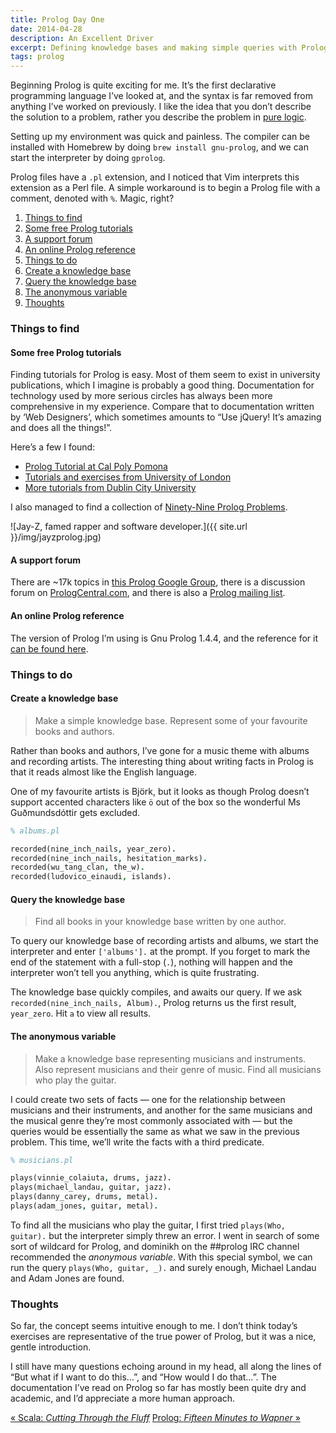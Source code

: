 ```yaml
---
title: Prolog Day One
date: 2014-04-28
description: An Excellent Driver
excerpt: Defining knowledge bases and making simple queries with Prolog&#58; Programmation in Logique.
tags: prolog
---
```


Beginning Prolog is quite exciting for me. It’s the first declarative
programming language I’ve looked at, and the syntax is far removed from
anything I’ve worked on previously. I like the idea that you don’t describe the
solution to a problem, rather you describe the problem in [pure
logic](https://xkcd.com/1112/).

Setting up my environment was quick and painless. The compiler can be installed
with Homebrew by doing `brew install gnu-prolog`, and we can start the
interpreter by doing `gprolog`.

Prolog files have a `.pl` extension, and I noticed that Vim interprets this
extension as a Perl file. A simple workaround is to begin a Prolog file with a
comment, denoted with `%`. Magic, right?

<div id="toc"></div>

1. [Things to find](#things-to-find)
  1. [Some free Prolog tutorials](#some-free-prolog-tutorials)
  2. [A support forum](#a-support-forum)
  3. [An online Prolog reference](#an-online-prolog-reference)
2. [Things to do](#things-to-do)
  1. [Create a knowledge base](#create-a-knowledge-base)
  2. [Query the knowledge base](#query-the-knowledge-base)
  3. [The anonymous variable](#the-anonymous-variable)
4. [Thoughts](#thoughts)

### Things to find

#### Some free Prolog tutorials

Finding tutorials for Prolog is easy. Most of them seem to exist in university
publications, which I imagine is probably a good thing. Documentation for
technology used by more serious circles has always been more comprehensive in
my experience. Compare that to documentation written by ‘Web Designers’, which
sometimes amounts to “Use jQuery! It’s amazing and does all the things!”.

Here’s a few I found:

 - [Prolog Tutorial at Cal Poly Pomona](https://www.csupomona.edu/~jrfisher/www/prolog_tutorial/contents.html)
 - [Tutorials and exercises from University of London](http://www.doc.gold.ac.uk/~mas02gw/prolog_tutorial/prologpages/)
 - [More tutorials from Dublin City University](http://www.computing.dcu.ie/~jhayes/Logic/)

I also managed to find a collection of [Ninety-Nine Prolog Problems](http://www.ic.unicamp.br/~meidanis/courses/mc336/problemas-prolog/).

![Jay-Z, famed rapper and software developer.]({{ site.url }}/img/jayzprolog.jpg)

#### A support forum

There are ~17k topics in [this Prolog Google
Group](https://groups.google.com/forum/#!forum/comp.lang.prolog), there is a
discussion forum on [PrologCentral.com](http://www.prologcentral.com/forums/),
and there is also a [Prolog mailing
list](http://www.swi-prolog.org/Mailinglist.html).

#### An online Prolog reference

The version of Prolog I’m using is Gnu Prolog 1.4.4, and the reference for it
[can be found here](http://www.gprolog.org/manual/gprolog.html).

### Things to do
#### Create a knowledge base

> Make a simple knowledge base. Represent some of your favourite books and
> authors.

Rather than books and authors, I’ve gone for a music theme with albums and
recording artists. The interesting thing about writing facts in Prolog is that
it reads almost like the English language.

One of my favourite artists is Björk, but it looks as though Prolog doesn’t
support accented characters like `ö` out of the box so the wonderful Ms
Guðmundsdóttir gets excluded.

~~~prolog
% albums.pl

recorded(nine_inch_nails, year_zero).
recorded(nine_inch_nails, hesitation_marks).
recorded(wu_tang_clan, the_w).
recorded(ludovico_einaudi, islands).
~~~

#### Query the knowledge base

> Find all books in your knowledge base written by one author.

To query our knowledge base of recording artists and albums, we start the
interpreter and enter `['albums'].` at the prompt. If you forget to mark the
end of the statement with a full-stop (`.`), nothing will happen and the
interpreter won’t tell you anything, which is quite frustrating.

The knowledge base quickly compiles, and awaits our query. If we ask
`recorded(nine_inch_nails, Album).`, Prolog returns us the first result,
`year_zero`. Hit `a` to view all results.

#### The anonymous variable

> Make a knowledge base representing musicians and instruments. Also represent
> musicians and their genre of music. Find all musicians who play the guitar.

I could create two sets of facts — one for the relationship between musicians
and their instruments, and another for the same musicians and the musical genre
they’re most commonly associated with — but the queries would be essentially
the same as what we saw in the previous problem. This time, we’ll write the
facts with a third predicate.

~~~prolog
% musicians.pl

plays(vinnie_colaiuta, drums, jazz).
plays(michael_landau, guitar, jazz).
plays(danny_carey, drums, metal).
plays(adam_jones, guitar, metal).
~~~

To find all the musicians who play the guitar, I first tried `plays(Who,
guitar).` but the interpreter simply threw an error. I went in search of some
sort of wildcard for Prolog, and dominikh on the ##prolog IRC channel
recommended the *anonymous variable*. With this special symbol, we can run the
query `plays(Who, guitar, _).` and surely enough, Michael Landau and Adam Jones
are found.

### Thoughts

So far, the concept seems intuitive enough to me. I don’t think today’s
exercises are representative of the true power of Prolog, but it was a nice,
gentle introduction.

I still have many questions echoing around in my head, all along the lines of
“But what if I want to do this…”, and “How would I do that…”. The documentation
I’ve read on Prolog so far has mostly been quite dry and academic, and I’d
appreciate a more human approach.

<a class="previous-post" href="/seven-languages/scala-day-three">« Scala: <i>Cutting Through the Fluff</i></a>
<a class="next-post" href="/seven-languages/prolog-day-two">Prolog: <i>Fifteen Minutes to Wapner</i> »</a>

